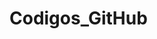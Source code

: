 # Codigos_GitHub
<!--Paulo Henrique Lima Shim 824154175
Ana Beatriz Sodré de Carvalho 823125369
Victor Samuel Candido 82319094
Matheus Marotte da Silva 823164453
Gabriel Avelar De Souza Silva 823165351
Matheus Garcia dos Santos 823161280>